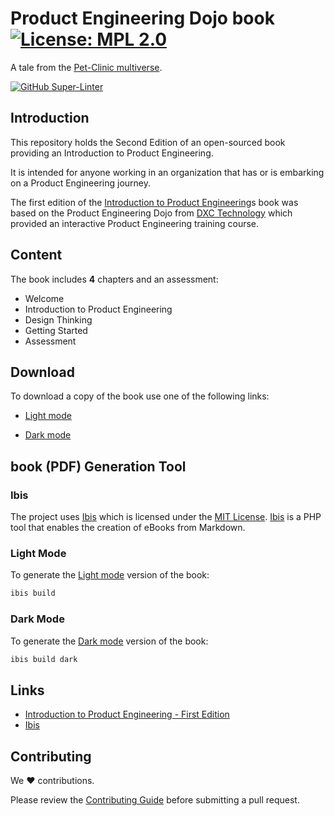# Product Engineering Dojo book [![License: MPL 2.0](https://img.shields.io/badge/License-MPL%202.0-brightgreen.svg)](https://opensource.org/license/mpl-2-0/)

A tale from the [Pet-Clinic multiverse](https://dxc-technology.github.io/about-pe-dojo/).

[![GitHub Super-Linter](https://github.com/tom-halpin/pe-dojo-book/actions/workflows/linter.yml/badge.svg)](https://github.com/marketplace/actions/super-linter)

## Introduction

This repository holds the Second Edition of an open-sourced book providing an Introduction to Product Engineering.

It is intended for anyone working in an organization that has or is embarking on a Product Engineering journey.

The first edition of the [Introduction to Product Engineering](https://github.com/dxc-technology/ebook-pe-dojo)s book was based on the Product Engineering Dojo from [DXC Technology](https://www.dxc.com) which provided an interactive Product Engineering training course.

## Content

The book includes **4** chapters and an assessment:

* Welcome
* Introduction to Product Engineering
* Design Thinking
* Getting Started
* Assessment

## Download

To download a copy of the book use one of the following links:

* [Light mode](https://github.com/tom-halpin/pe-dojo-book/blob/main/export/product-engineering-light.pdf)

* [Dark mode](https://github.com/tom-halpin/pe-dojo-book/blob/main/export/product-engineering-dark.pdf)

## book (PDF) Generation Tool

### Ibis

The project uses [Ibis](https://github.com/themsaid/ibis/) which is licensed under the [MIT License](https://github.com/themsaid/ibis/blob/master/LICENSE.md). [Ibis](https://github.com/themsaid/ibis/) is a PHP tool that enables the creation of eBooks from Markdown.

### Light Mode

To generate the [Light mode](https://github.com/tom-halpin/pe-dojo-book/blob/main/export/product-engineering-light.pdf) version of the book:

```bash
ibis build
```

### Dark Mode

To generate the [Dark mode](https://github.com/tom-halpin/pe-dojo-book/blob/main/export/product-engineering-dark.pdf) version of the book:

```bash
ibis build dark
```

## Links

* [Introduction to Product Engineering - First Edition](https://github.com/dxc-technology/ebook-pe-dojo)
* [Ibis](https://github.com/themsaid/ibis/)

## Contributing

We :heart: contributions.

Please review the [Contributing Guide](CONTRIBUTING.md) before submitting a pull request.
